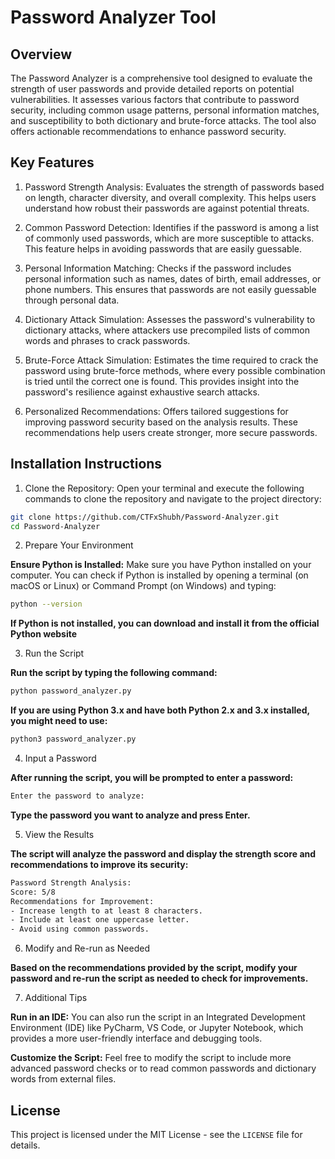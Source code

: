 # Password Analyzer Tool
 
## Overview

The Password Analyzer is a comprehensive tool designed to evaluate the strength of user passwords and provide detailed reports on potential vulnerabilities. It assesses various factors that contribute to password security, including common usage patterns, personal information matches, and susceptibility to both dictionary and brute-force attacks. The tool also offers actionable recommendations to enhance password security.

## Key Features

1. Password Strength Analysis: Evaluates the strength of passwords based on length, character diversity, and overall complexity. This helps users understand how robust their passwords are against potential threats.

2. Common Password Detection: Identifies if the password is among a list of commonly used passwords, which are more susceptible to attacks. This feature helps in avoiding passwords that are easily guessable.

3. Personal Information Matching: Checks if the password includes personal information such as names, dates of birth, email addresses, or phone numbers. This ensures that passwords are not easily guessable through personal data.

4. Dictionary Attack Simulation: Assesses the password's vulnerability to dictionary attacks, where attackers use precompiled lists of common words and phrases to crack passwords.

5. Brute-Force Attack Simulation: Estimates the time required to crack the password using brute-force methods, where every possible combination is tried until the correct one is found. This provides insight into the password's resilience against exhaustive search attacks.

6. Personalized Recommendations: Offers tailored suggestions for improving password security based on the analysis results. These recommendations help users create stronger, more secure passwords.

## Installation Instructions

1. Clone the Repository: Open your terminal and execute the following commands to clone the repository and navigate to the project directory:

 ```bash
 git clone https://github.com/CTFxShubh/Password-Analyzer.git
 cd Password-Analyzer
 ```

2. Prepare Your Environment

**Ensure Python is Installed:** Make sure you have Python installed on your computer. You can check if Python is installed by opening a terminal (on macOS or Linux) or Command Prompt (on Windows) and typing:

```sh
python --version
```
**If Python is not installed, you can download and install it from the official Python website**

3. Run the Script

**Run the script by typing the following command:**

```bash
python password_analyzer.py
```

**If you are using Python 3.x and have both Python 2.x and 3.x installed, you might need to use:**

 ```bash
python3 password_analyzer.py
```

4. Input a Password

**After running the script, you will be prompted to enter a password:**

```bash
Enter the password to analyze:
```

**Type the password you want to analyze and press Enter.**

5. View the Results

**The script will analyze the password and display the strength score and recommendations to improve its security:**

```bash
Password Strength Analysis:
Score: 5/8
Recommendations for Improvement:
- Increase length to at least 8 characters.
- Include at least one uppercase letter.
- Avoid using common passwords.
```

6. Modify and Re-run as Needed

**Based on the recommendations provided by the script, modify your password and re-run the script as needed to check for improvements.**

7. Additional Tips

**Run in an IDE:** You can also run the script in an Integrated Development Environment (IDE) like PyCharm, VS Code, or Jupyter Notebook, which provides a more user-friendly interface and debugging tools.

**Customize the Script:** Feel free to modify the script to include more advanced password checks or to read common passwords and dictionary words from external files.

## License

This project is licensed under the MIT License - see the `LICENSE` file for details.

